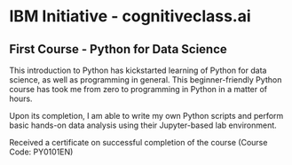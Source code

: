 # IBM Initiative - cognitiveclass.ai

## First Course - Python for Data Science

This introduction to Python has kickstarted learning of Python for data science, as well as programming in general. This beginner-friendly Python course has took me from zero to programming in Python in a matter of hours.

Upon its completion, I am able to write my own Python scripts and perform basic hands-on data analysis using their Jupyter-based lab environment.

Received a certificate on successful completion of the course (Course Code: PY0101EN)

